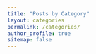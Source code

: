 ```yaml
---
title: "Posts by Category"
layout: categories
permalink: /categories/
author_profile: true
sitemap: false
---
```

